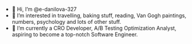 - 👋 Hi, I’m @e-danilova-327
- 👀 I’m interested in travelling, baking stuff, reading, Van Gogh paintings, numbers, psychology and lots of other stuff.
- 🌱 I’m currently a CRO Developer, A/B Testing Optimization Analyst, aspiring to become a top-notch Software Engineer.


<!---
e-danilova-327/e-danilova-327 is a ✨ special ✨ repository because its `README.md` (this file) appears on your GitHub profile.
You can click the Preview link to take a look at your changes.
--->
